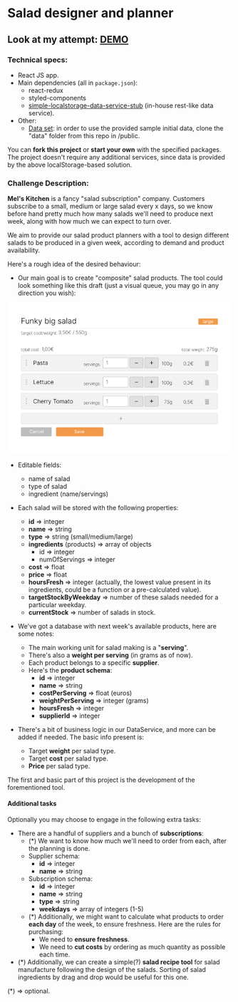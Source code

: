 # Salad designer and planner

## Look at my attempt: [DEMO](https://melskitchen.netlify.app/)

### Technical specs:
- React JS app.
- Main dependencies (all in `package.json`):
  - react-redux
  - styled-components
  - [simple-localstorage-data-service-stub](https://github.com/mpicpus/simple-localstorage-data-service-stub) (in-house rest-like data service).
- Other:
  - [Data set](https://github.com/mpicpus/challenge-data-set-1): in order to use the provided sample initial data, clone the "data" folder from this repo in /public.

You can **fork this project** or **start your own** with the specified packages. The project doesn't require any additional services, since data is provided by the above localStorage-based solution.

### Challenge Description:
**Mel's Kitchen** is a fancy "salad subscription" company. Customers subscribe to a small, medium or large salad every x days, so we know before hand pretty much how many salads we'll need to produce next week, along with how much we can expect to turn over.

We aim to provide our salad product planners with a tool to design different salads to be produced in a given week, according to demand and product availability.

Here's a rough idea of the desired behaviour:

- Our main goal is to create "composite" salad products. The tool could look something like this draft (just a visual queue, you may go in any direction you wish):

![screenshot1.png](readme/screenshot1.png)
  - Editable fields:
    - name of salad
    - type of salad
    - ingredient (name/servings) 


- Each salad will be stored with the following properties:
  - **id** => integer
  - **name** => string
  - **type** => string (small/medium/large)
  - **ingredients** (products) => array of objects
    - id => integer
    - numOfServings => integer
  - **cost** => float
  - **price** => float
  - **hoursFresh** => integer (actually, the lowest value present in its ingredients, could be a function or a pre-calculated value).
  - **targetStockByWeekday** => number of these salads needed for a particular weekday.
  - **currentStock** => number of salads in stock.
- We've got a database with next week's available products, here are some notes:
  - The main working unit for salad making is a "**serving**".
  - There's also a **weight per serving** (in grams as of now).
  - Each product belongs to a specific **supplier**.
  - Here's the **product schema**:
    - **id** => integer
    - **name** => string
    - **costPerServing** => float (euros)
    - **weightPerServing** => integer (grams)
    - **hoursFresh** => integer
    - **supplierId** => integer
- There's a bit of business logic in our DataService, and more can be added if needed. The basic info present is:
  - Target **weight** per salad type.
  - Target **cost** per salad type.
  - **Price** per salad type.

The first and basic part of this project is the development of the forementioned tool.

#### Additional tasks
Optionally you may choose to engage in the following extra tasks:

- There are a handful of suppliers and a bunch of **subscriptions**:
  - (\*) We want to know how much we'll need to order from each, after the planning is done.
  - Supplier schema:
    - **id** => integer
    - **name** => string
  - Subscription schema:
    - **id** => integer
    - **name** => string
    - **type** => string
    - **weekdays** => array of integers (1-5)
  - (\*) Additionally, we might want to calculate what products to order **each day** of the week, to ensure freshness. Here are the rules for purchasing:
    - We need to **ensure freshness**.
    - We need to **cut costs** by ordering as much quantity as possible each time.
- (\*) Additionally, we can create a simple(?) **salad recipe tool** for salad manufacture following the design of the salads. Sorting of salad ingredients by drag and drop would be useful for this one.

<footnote>(\*) => optional.</footnote>
